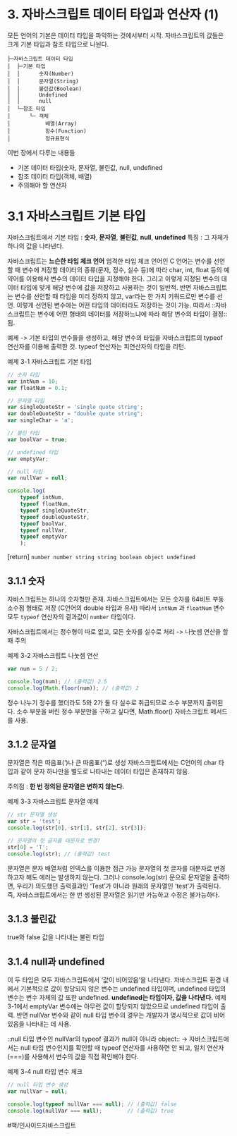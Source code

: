 # 3. 자바스크립트 데이터 타입과 연산자 (1)
모든 언어의 기본은 데이터 타입을 파악하는 것에서부터 시작.
자바스크립트의 값들은 크게 기본 타입과 참조 타입으로 나뉜다.

```
├─자바스크립트 데이터 타입
│  ├─기본 타입
│  │      숫자(Number)
│  │      문자열(String)
│  │      불린값(Boolean)
│  │      Undefined
│  │      null
│  └─참조 타입
│      └─ 객체
│			배열(Array)
│			함수(Function)
│			정규표현식
```

이번 장에서 다루는 내용들
- 기본 데이터 타입(숫자, 문자열, 불린값, null, undefined
- 참조 데이터 타입(객체, 배열)
- 주의해야 할 연산자

# 3.1 자바스크립트 기본 타입
자바스크립트에서 기본 타입 : **숫자**, **문자열**, **불린값**, **null**, **undefined**
특징 : 그 자체가 하나의 값을 나타낸다.

자바스크립트는 **느슨한 타입 체크 언어**
엄격한 타입 체크 언어인 C 언어는 변수를 선언할 때 변수에 저장할 데이터의 종류(문자, 정수, 실수 등)에 따라 char, int, float 등의 예약어를 이용해서 변수의 데이터 타입을 지정해야 한다. 그리고 이렇게 지정된 변수의 데이터 타입에 맞게 해당 변수에 값을 저장하고 사용하는 것이 일반적.
반면 자바스크립트는 변수를 선언할 때 타입을 미리 정하지 않고, var라는 한 가지 키워드로만 변수를 선언.
이렇게 선언된 변수에는 어떤 타입의 데이터라도 저장하는 것이 가능.
따라서 ::자바스크립트는 변수에 어떤 형태의 데이터를 저장하느냐에 따라 해당 변수의 타입이 결정::됨.

예제 -> 기본 타입의 변수들을 생성하고, 해당 변수의 타입을 자바스크립트의 typeof 연산자를 이용해 출력한 것.
typeof 연산자는 피연산자의 타입을 리턴.

예제 3-1 자바스크립트 기본 타입
```javascript
// 숫자 타입
var intNum = 10;
var floatNum = 0.1;

// 문자열 타입
var singleQuoteStr = 'single quote string';
var doubleQuoteStr = "double quote string";
var singleChar = 'a';

// 불린 타입
var boolVar = true;

// undefined 타입
var emptyVar;

// null 타입
var nullVar = null;

console.log(
    typeof intNum,
    typeof floatNum,
    typeof singleQuoteStr,
    typeof doubleQuoteStr,
    typeof boolVar,
    typeof nullVar,
    typeof emptyVar
    );
```

[return]
`number number string string boolean object undefined`

## 3.1.1 숫자
자바스크립트는 하나의 숫자형만 존재.
자바스크립트에서는 모든 숫자를 64비트 부동 소수점 형태로 저장 (C언어의 double 타입과 유사)
따라서 `intNum` 과 `floatNum` 변수 모두 `typeof` 연산자의 결과값이 `number` 타입이다.

자바스크립트에서는 정수형이 따로 없고, 모든 숫자를 실수로 처리 -> 나눗셈 연산을 할 때 주의

예제 3-2 자바스크립트 나눗셈 연산
```javascript
var num = 5 / 2;

console.log(num); // (출력값) 2.5
console.log(Math.floor(num)); // (출력값) 2
```

정수 나누기 정수를 했더라도 5와 2가 둘 다 실수로 취급되므로 소수 부분까지 출력된다.
소수 부분을 버린 정수 부분만을 구하고 싶다면, Math.floor() 자바스크립트 메서드를 사용.

## 3.1.2 문자열
문자열은 작은 따음표(‘)나 큰 따옴표(“)로 생성
자바스크립트에서는 C언어의 char 타입과 같이 문자 하나만을 별도로 나타내는 데이터 타입은 존재하지 않음.

주의점 : **한 번 정의된 문자열은 변하지 않는다.**

예제 3-3 자바스크립트 문자열 예제
```javascript
// str 문자열 생성
var str = 'test';
console.log(str[0], str[1], str[2], str[3]);

// 문자열의 첫 글자를 대문자로 변경?
str[0] = 'T';
console.log(str); // (출력값) test
```

문자열은 문자 배열처럼 인덱스를 이용한 접근 가능
문자열의 첫 글자를 대문자로 변경하고자 해도 에러는 발생하지 않는다.
그러나 console.log(str) 문으로 문자열을 출력하면, 우리가 의도했던 출력결과인 ‘Test’가 아니라 원래의 문자열인 ‘test’가 출력된다. 즉, 자바스크립트에서는 한 번 생성된 문자열은 읽기만 가능하고 수정은 불가능하다.

## 3.1.3 불린값
true와 false 값을 나타내는 불린 타입

## 3.1.4 null과 undefined
이 두 타입은 모두 자바스크립트에서 ‘값이 비어있음’을 나타낸다.
자바스크립트 환경 내에서 기본적으로 값이 할당되지 않은 변수는 undefined 타입이며, undefined 타입의 변수는 변수 자체의 값 또한 undefined.
**undefined는 타입이자, 값을 나타낸다.**
예제 3-1에서 emptyVar 변수에는 아무런 값이 할당되지 않았으므로 undefined 타입이 출력.
반면 nullVar 변수와 같이 null 타입 변수의 경우는 개발자가 명시적으로 값이 비어있음을 나타내는 데 사용.

::null 타입 변수인 nullVar의 typeof 결과가 null이 아니라 object::
-> 자바스크립트에서는 null 타입 변수인지를 확인할 때 typeof 연산자를 사용하면 안 되고, 일치 연산자 (===)를 사용해서 변수의 값을 직접 확인해야 한다.

예제 3-4 null 타입 변수 체크
```javascript
// null 타입 변수 생성
var nullVar = null;

console.log(typeof nullVar === null); // (출력값) false
console.log(nullVar === null);        // (출력값) true
```


#책/인사이드자바스크립트